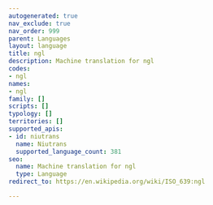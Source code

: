 ```yaml
---
autogenerated: true
nav_exclude: true
nav_order: 999
parent: Languages
layout: language
title: ngl
description: Machine translation for ngl
codes:
- ngl
names:
- ngl
family: []
scripts: []
typology: []
territories: []
supported_apis:
- id: niutrans
  name: Niutrans
  supported_language_count: 381
seo:
  name: Machine translation for ngl
  type: Language
redirect_to: https://en.wikipedia.org/wiki/ISO_639:ngl

---
```


